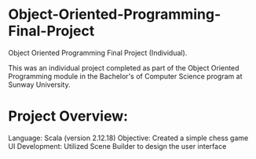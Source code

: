 # Object-Oriented-Programming-Final-Project
Object Oriented Programming Final Project (Individual).

This was an individual project completed as part of the Object Oriented Programming module in the Bachelor's of Computer Science program at Sunway University.

# Project Overview:
Language: Scala (version 2.12.18)
Objective: Created a simple chess game
UI Development: Utilized Scene Builder to design the user interface
